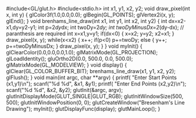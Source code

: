 #include<GL/glut.h>
#include<stdio.h>
int x1, y1, x2, y2;
void draw_pixel(int x, int y)
{
glColor3f(1.0,0.0,0.0);
glBegin(GL_POINTS);
glVertex2i(x, y);
glEnd();
}
void brenhams_line_draw(int x1, int y1, int x2, int y2)
{
int dx=x2-x1,dy=y2-y1;
int p=2*dy*dx;
int twoDy=2*dy;
int twoDyMinusDx=2*(dy-dx); // paranthesis are required
int x=x1,y=y1;
if(dx<0)
{
x=x2;
y=y2;
x2=x1;
}
draw_pixel(x, y);
while(x<x2)
{
x++;
if(p<0)
p+=twoDy;
else
{
y++;
p+=twoDyMinusDx;
}
draw_pixel(x, y);
}
}
void myInit()
{
glClearColor(0.0,0.0,0.0,1.0);
glMatrixMode(GL_PROJECTION);
glLoadIdentity();
gluOrtho2D(0.0, 500.0, 0.0, 500.0);
glMatrixMode(GL_MODELVIEW);
}
void display()
{
glClear(GL_COLOR_BUFFER_BIT);
brenhams_line_draw(x1, y1, x2, y2);
glFlush();
}
void main(int argc, char **argv)
{
printf( "Enter Start Points (x1,y1)\n");
scanf("%d %d", &x1, &y1);
printf( "Enter End Points (x2,y2)\n");
scanf("%d %d", &x2, &y2);
glutInit(&argc, argv);
glutInitDisplayMode(GLUT_SINGLE|GLUT_RGB);
glutInitWindowSize(500, 500);
glutInitWindowPosition(0, 0);
glutCreateWindow("Bresenham's Line Drawing");
myInit();
glutDisplayFunc(display);
glutMainLoop();
}
